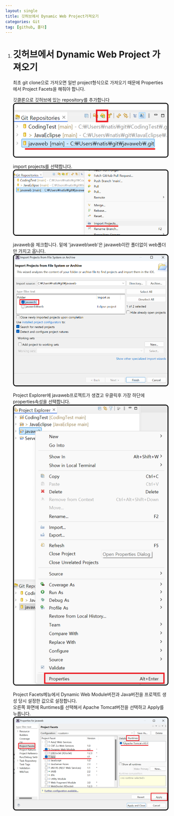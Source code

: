 ```yaml
---
layout: single
title: 깃허브에서 Dynamic Web Project가져오기
categories: Git
tag: [github, 폴더]
---
```


1. # 깃허브에서 Dynamic Web Project 가져오기
   최초 git clone으로 가저오면 일반 project형식으로 가져오기 때문에 Properties에서 Project Facets을 해줘야 합니다.   

   깃클론으로 깃허브에 있는 repository를 추가합니다   
   <img src="../../imgs/git/dynamic_change_1.png" style="border:3px solid black;border-radius:9px;width:600px">   

   import projects를 선택합니다.   
   <img src="../../imgs/git/dynamic_change_2.png" style="border:3px solid black;border-radius:9px;width:600px">   

   javaweb을 체크합니다. 밑에 'javaweb\web'은 javaweb이란 폴더없이 web폴더만 가지고 옵니다.   
   <img src="../../imgs/git/dynamic_change_3.png" style="border:3px solid black;border-radius:9px;width:600px">   

   Project Explorer에 javaweb프로젝트가 생겼고 우클릭후 가장 하단에 properties속성을 선택합니다.   
   <img src="../../imgs/git/dynamic_change_4.png" style="border:3px solid black;border-radius:9px;width:600px">   

   Project Facets메뉴에서 Dynamic Web Module버전과 Java버전을 프로젝트 생성 당시 설정한 값으로 설정합니다.   
   오른쪽 화면에 Runtimes를 선택해서 Apache Tomcat버전을 선택하고 Apply를 누릅니다.   
   <img src="../../imgs/git/dynamic_change_5.png" style="border:3px solid black;border-radius:9px;width:600px">   